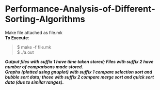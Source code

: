 # Performance-Analysis-of-Different-Sorting-Algorithms
Make file attached as file.mk \
**To Execute**: 
>$ make -f file.mk \
$ ./a.out 


***Output files with suffix 1 have time taken stored; Files with suffix 2 have number of comparisons made stored. \
Graphs (plotted using gnuplot) with suffix 1 compare selection sort and bubble sort data; those with suffix 2 compare merge sort and quick sort data (due to similar ranges).***

